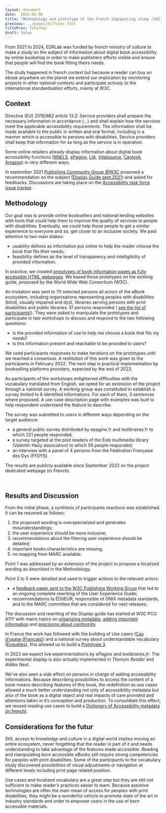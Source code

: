 ```yaml
---
layout: document
date:  2025-02-06
title: "Methodology and prototype of the French Signposting study (2021-2024)"
previous: ../pages/diffuser.html
titlePrev: Informer
draft: false
---
```

  
<p>From 2021 to 2024, EDRLab was funded by french ministry of culture to make a study on the subject of information about digital book accessibility by online bookshop in order to make publishers efforts visible and ensure that people will find the book fitting theirs needs.</p>
<p>The study happened in french context but because a reader can buy an ebook anywhere on the planet we extend our implication by monitoring projects in other national contexts and participate actively to the international standardisation efforts, mainly at W3C.</p>
<h2>Context</h2>
<p>Directive (EU) 2019/882 article 13.2:&nbsp;Service providers shall prepare the necessary information in accordance (…) and shall explain how the services meet the applicable accessibility requirements. The information shall be made available to the public in written and oral format, including in a manner which is accessible to persons with disabilities. Service providers shall keep that information for as long as the service is in operation.</p>
<p>Some online retailers already display information about digital book accessibility functions (<a href="https://nnels.ca/items/mirror-lake">NNELS</a>, <a href="https://www.epagine.fr/ebook/9782221256923-le-fils-du-pecheur-sacha-sperling/">ePagine</a>, <a href="https://catalogo.fondazionelia.org/content/mrs-march-la-moglie-dello-scrittore-9788830542082">LIA</a>, <a href="https://benetechaccessiblebooks.vitalsource.com/products/college-transfer-success-making-a-smooth-donna-d-housman-alyssa-b-v9781533938695">Vitalsource</a>, <a href="https://user-images.githubusercontent.com/90989/115377146-a268a000-a1cf-11eb-8ca1-656552d3230d.png">Cantook</a>, <a href="https://www.amazon.fr/Invisible-Voices-English-Danny-Wilson-ebook/dp/B00WGDDEJI/ref=sr_1_1?keywords=invisible+voices&amp;qid=1669298752&amp;qu=eyJxc2MiOiIxLjAyIiwicXNhIjoiMC4wMCIsInFzcCI6IjAuMDAifQ%3D%3D&amp;sr=8-1">Amazon</a>) in very different ways.</p>
<p>In september 2021 <a href="https://www.w3.org/community/publishingcg/">Publishing Community Group @W3C</a> proposed a recommendation on the subject (<a href="https://www.w3.org/2021/09/UX-Guide-metadata-1.0/principles/">Display Guide sept.2021</a>) and asked for feedbacks. Discussions are taking place on the <a href="https://github.com/w3c/publ-a11y/">Accessibility task force issue tracker</a>.</p>

<h2>Methodology</h2>
<p>Our goal was to provide online booksellers and national lending websites with tools that could help them to improve the quality of services to people with disabilities. Eventually, we could help those people to get a similar experience to everyone and so, get closer to an inclusive society. We paid attention to two main stakes:
    </p><ul>
        <li>usability defines as information put online to help the reader choose the book that fits their needs;</li>
        <li>feasibility defines as the level of transparency and intelligibility of provided information. </li>
    </ul>
<p></p>
<p>In practice, we created <a href="https://edition-accessible.github.io/signalement/en/livre1en.html">prototypes of book information pages as fully accessible HTML webpages</a>. We based those prototypes on the existing guide, proposed by the World Wide Web Consortium (W3C).</p>
<p>An invitation was sent to 70 selected persons all actors of the eBook ecosystem, including organisations representing peoples with disabilities (blind, visually impaired and dys), libraries serving persons with print disabilities and public libraries. 51 persons responded ( <a href="https://edition-accessible.github.io/signalement/projet/EDRLab-workshops-metadata-2021.html" title="EDRLab-workshops-metadata-2021.html">see the list of participants)</a>). They were asked to manipulate the prototypes and participate in two workshops to discuss and respond to the two following questions: 
    </p><ul>
        <li>is the provided information of use to help me choose a book that fits my needs? </li>
        <li>is this information present and reachable to be provided to users?</li>
    </ul>
<p></p>
<p>We used participants responses to make iterations on the prototypes until we reached a consensus. A restitution of this work was given to the participants in February 2022. The next step is practical implementation by bookselling platforms providers, expected by the end of 2023.</p>
<p>As participants of the workshops enlightened difficulties with the vocabulary translated from English, we opted for an extension of the project through a national survey. A working group was constituted to establish a survey limited to 6 identified informations. For each of them, 3 sentences where proposed. A use case description page with examples was built to help respondent understand the feature to describe. </p>
<p>The survey was submitted to users in different ways depending on the target audience:
    </p><ul>
        <li>a general public survey distributed by epagine.fr and leslibraires.fr to which 221 people responded;</li>
        <li>a survey targeted at the pilot readers of the Éole multimedia library (Valentin Haüy association) to which 56 people responded;</li>
        <li>an interview with a panel of 4 persons from the Fédération Française des Dys (FFDYS).</li>
    </ul>
<p></p>
<p>The results are publicly available since September 2022 on the project dedicated webpage (in French).</p> 
​<h2>Results and Discussion</h2>
<p>From the initial phase, a synthesis of participants reactions was established. It can be resumed as follows: 
    </p><ol>
        <li>the proposed wording is overspecialized and generates misunderstandings; </li>
        <li>the user experience should be more inclusive;</li>
        <li>recommendations about the filtering user experience should be detailed;</li>
        <li>important books characteristics are missing;</li>
        <li>no mapping from MARC available.</li>
</ol>
<p></p>
<p>Point 1 was addressed by an extension of the project to propose a localized wording as described in the Methodology.</p>
<p>Point 2 to 5 were detailed and used to trigger actions to the relevant actors: 
    </p><ul>
    <li>a <a href="../documents/EDRLab-Signalement_lettreW3C_EN.pdf">feedback paper sent to the W3C Publishing Working Group</a> that led to an ongoing complete rewriting of the User Experience Guide;</li>
    <li>recommendations to ÉDItEUR, responsible of ONIX metadata standards, and to the MARC committee that are considered for next releases;</li>
</ul>
<p></p> 
<p>The discussion and rewriting of the Display guide has started at W3C PCG A11Y with mains topics on <a href="https://github.com/w3c/publ-a11y/issues/136">organizing metadata</a>, <a href="https://github.com/w3c/publ-a11y/issues/137">adding important information</a> and <a href="https://github.com/w3c/publ-a11y/issues/138">precisions about conformity</a></p>
<p>In France the work has followed with the building of Use cases (<a href="https://edition-accessible.github.io/vocabulaire/posts/fonctions/">Cas d’usage (Français)</a>) and a national survey about understandable vocabulary (<a href="https://edition-accessible.github.io/vocabulaire/posts/enqueteJuin2022/">Enquêtes</a>), this allowed us to build a <a href="https://edition-accessible.github.io/signalement/prototypes/protoype2/livre1.html">Prototype 3</a>.</p>
<p>In 2023 we expect live experimentation’s by <em>ePagine</em> and <em>leslibraires.fr</em>. The experimental display is also actually implemented in <em>Thorium Reader</em> and <em>Aldiko Next</em>.</p>
<p>We’ve also seen a side effect on persons in charge of adding accessibility informations. Because describing possibilities to access the content of a book means describing features of this book, the redefinition as use cases allowed a much better understanding not only of accessibility metadata but also of the book as a digital object and real impacts of care provided and attentions taken in it’s conception and production. To consolidate this effect, we reused reading use cases to build a <a href="https://www.lina25.fr/ressources/metadonnes">Dictionary of Accessibility metadata (in french)</a>.</p>

<h2>Considerations for the futur</h2>
<p>Still, access to knowledge and culture in a digital world implies moving an entire ecosystem, never forgetting that the reader is part of it and needs understanding to take advantage of the features made accessible. Reading and manipulating born accessible eBooks still require strong competencies for peoples with print disabilities. Some of the participants to the vocabulary study discovered possibilities of visual adjustments or navigation at different levels including print page related position.</p>
<p>Use cases and localized vocabulary are a great step but they are still not sufficient to make reader’s practices easier to learn. Because assistive technologies are often the main mean of access for peoples with print disabilities, they might be a wonderful vehicle to promote state of the art in industry standards and order to empower users in the use of born accessible materials.</p>

